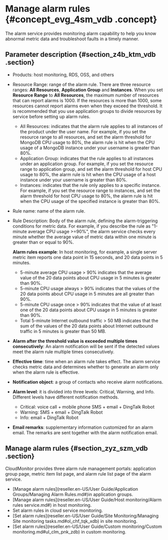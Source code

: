 # Manage alarm rules {#concept_evg_4sm_vdb .concept}

The alarm service provides monitoring alarm capability to help you know abnormal metric data and troubleshoot faults in a timely manner.

## ​Parameter description​ {#section_z4b_ktm_vdb .section}

-   Products: host monitoring, RDS, OSS, and others
-   Resource Range: range of the alarm rule. There are three resource ranges: **All Resources**, **Application Group** and **Instances**. When you set **Resource Range** to **All Resources**, the maximum number of resources that can report alarms is 1000. If the resources is more than 1000, some resources cannot report alarms even when they exceed the threshold. It is recommended that you use application groups to divide resources by service before setting up alarm rules.
    -   All Resources: indicates that the alarm rule applies to all instances of the product under the user name. For example, if you set the resource range to all resources, and set the alarm threshold for MongoDB CPU usage to 80%, the alarm rule is hit when the CPU usage of a MongoDB instance under your username is greater than 80%.
    -   Application Group: indicates that the rule applies to all instances under an application group. For example, if you set the resource range to application group, and set the alarm threshold for host CPU usage to 80%, the alarm rule is hit when the CPU usage of a host instance under your username is greater than 80%.
    -   Instances: indicates that the rule only applies to a specific instance. For example, if you set the resource range to instances, and set the alarm threshold for host CPU usage to 80%, the alarm rule is hit when the CPU usage of the specified instance is greater than 80%.
-   Rule name: name of the alarm rule.
-   Rule Description: Body of the alarm rule, defining the alarm-triggering conditions for metric data. For example, if you describe the rule as "1-minute average CPU usage \>=90%", the alarm service checks every minute whether the average value of metric data within one minute is greater than or equal to 90%.

    **Alarm rules example**: In host monitoring, for example, a single server metric item reports one data point in 15 seconds, and 20 data points in 5 minutes.

    -   5-minute average CPU usage \> 90% indicates that the average value of the 20 data points about CPU usage in 5 minutes is greater than 90%.
    -   5-minute CPU usage always \> 90% indicates that the values of the 20 data points about CPU usage in 5 minutes are all greater than 90%.
    -   5-minute CPU usage once \> 90% indicates that the value of at least one of the 20 data points about CPU usage in 5 minutes is greater than 90%.
    -   Total 5-minute Internet outbound traffic \> 50 MB indicates that the sum of the values of the 20 data points about Internet outbound traffic in 5 minutes is greater than 50 MB.
-   **Alarm after the threshold value is exceeded multiple times consecutively**: An alarm notification will be sent if the detected values meet the alarm rule multiple times consecutively.
-   **Effective time**: time when an alarm rule takes effect. The alarm service checks metric data and determines whether to generate an alarm only when the alarm rule is effective.
-   **Notification object**: a group of contacts who receive alarm notifications.
-   **Alarm level**: it is divided into three levels: Critical, Warning, and Info. Different levels have different notification methods.
    -   Critical: voice call + mobile phone SMS + email + DingTalk Robot
    -   Warning: SMS + email + DingTalk Robot
    -   Info: email + DingTalk Robot
-   **Email remarks**: supplementary information customized for an alarm email. The remarks are sent together with the alarm notification email.

## Manage alarm rules {#section_zyz_szm_vdb .section}

CloudMonitor provides three alarm rule management portals: application group page, metric item list page, and alarm rule list page of the alarm service.

-   [Manage alarm rules](reseller.en-US/User Guide/Application Groups/Managing Alarm Rules.md#)in application groups.
-   [Manage alarm rules](reseller.en-US/User Guide/Host monitoring/Alarm rules service.md#) in host monitoring.
-   Set alarm rules in cloud service monitoring.
-   [Set alarm rules](reseller.en-US/User Guide/Site Monitoring/Managing Site monitoring tasks.md#ol_chf_tqk_xdb) in site monitoring.
-   [Set alarm rules](reseller.en-US/User Guide/Custom monitoring/Custom monitoring.md#ul_clm_pnk_zdb) in custom monitoring.

